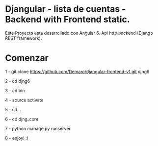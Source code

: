 # Djangular - lista de cuentas - Backend with Frontend static.

Este Proyecto esta desarrollado con Angular 6. 
Api http backend (Django REST framework).

# Comenzar

1 - git clone https://github.com/Demaro/djangular-frontend-v1.git djng6

2 - cd djng6 

3 - cd bin

4 - source activate

5 - cd ..

6 - cd djng_core

7 - python manage.py runserver

8 - enjoy! :)

